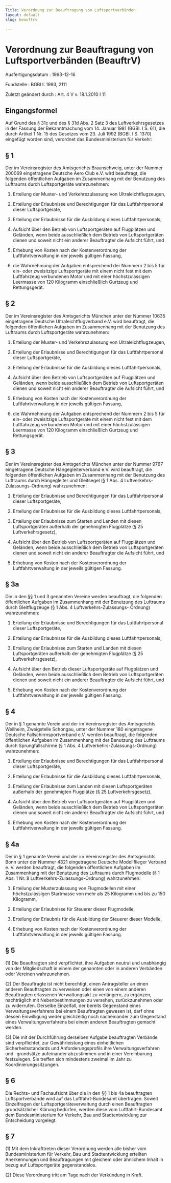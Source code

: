 ```yaml
---
Title: Verordnung zur Beauftragung von Luftsportverbänden
layout: default
slug: beauftrv

---
```


# Verordnung zur Beauftragung von Luftsportverbänden (BeauftrV)

Ausfertigungsdatum
:   1993-12-16

Fundstelle
:   BGBl I: 1993, 2111

Zuletzt geändert durch
:   Art. 4 V v. 18.1.2010 I 11


## Eingangsformel

Auf Grund des § 31c und des § 31d Abs. 2 Satz 3 des
Luftverkehrsgesetzes in der Fassung der Bekanntmachung vom 14. Januar
1981 (BGBl. I S. 61), die durch Artikel 1 Nr. 15 des Gesetzes vom 23.
Juli 1992 (BGBl. I S. 1370) eingefügt worden sind, verordnet das
Bundesministerium für Verkehr:


## § 1

Der im Vereinsregister des Amtsgerichts Braunschweig, unter der Nummer
200069 eingetragene Deutsche Aero Club e.V. wird beauftragt, die
folgenden öffentlichen Aufgaben im Zusammenhang mit der Benutzung des
Luftraums durch Luftsportgeräte wahrzunehmen:

1.  Erteilung der Muster- und Verkehrszulassung von Ultraleichtflugzeugen,


2.  Erteilung der Erlaubnisse und Berechtigungen für das Luftfahrtpersonal
    dieser Luftsportgeräte,


3.  Erteilung der Erlaubnisse für die Ausbildung dieses
    Luftfahrtpersonals,


4.  Aufsicht über den Betrieb von Luftsportgeräten auf Flugplätzen und
    Geländen, wenn beide ausschließlich dem Betrieb von Luftsportgeräten
    dienen und soweit nicht ein anderer Beauftragter die Aufsicht führt,
    und


5.  Erhebung von Kosten nach der Kostenverordnung der Luftfahrtverwaltung
    in der jeweils gültigen Fassung,


6.  die Wahrnehmung der Aufgaben entsprechend der Nummern 2 bis 5 für ein-
    oder zweisitzige Luftsportgeräte mit einem nicht fest mit dem
    Luftfahrzeug verbundenen Motor und mit einer höchstzulässigen
    Leermasse von 120 Kilogramm einschließlich Gurtzeug und Rettungsgerät.





## § 2

Der im Vereinsregister des Amtsgerichts München unter der Nummer 10635
eingetragene Deutsche Ultraleichtflugverband e.V. wird beauftragt, die
folgenden öffentlichen Aufgaben im Zusammenhang mit der Benutzung des
Luftraums durch Luftsportgeräte wahrzunehmen:

1.  Erteilung der Muster- und Verkehrszulassung von Ultraleichtflugzeugen,


2.  Erteilung der Erlaubnisse und Berechtigungen für das Luftfahrtpersonal
    dieser Luftsportgeräte,


3.  Erteilung der Erlaubnisse für die Ausbildung dieses
    Luftfahrtpersonals,


4.  Aufsicht über den Betrieb von Luftsportgeräten auf Flugplätzen und
    Geländen, wenn beide ausschließlich dem Betrieb von Luftsportgeräten
    dienen und soweit nicht ein anderer Beauftragter die Aufsicht führt,
    und


5.  Erhebung von Kosten nach der Kostenverordnung der Luftfahrtverwaltung
    in der jeweils gültigen Fassung,


6.  die Wahrnehmung der Aufgaben entsprechend der Nummern 2 bis 5 für ein-
    oder zweisitzige Luftsportgeräte mit einem nicht fest mit dem
    Luftfahrzeug verbundenen Motor und mit einer höchstzulässigen
    Leermasse von 120 Kilogramm einschließlich Gurtzeug und Rettungsgerät.





## § 3

Der im Vereinsregister des Amtsgerichts München unter der Nummer 9767
eingetragene Deutsche Hängegleiterverband e.V. wird beauftragt, die
folgenden öffentlichen Aufgaben im Zusammenhang mit der Benutzung des
Luftraums durch Hängegleiter und Gleitsegel (§ 1 Abs. 4 Luftverkehrs-
Zulassungs-Ordnung) wahrzunehmen:

1.  Erteilung der Erlaubnisse und Berechtigungen für das Luftfahrtpersonal
    dieser Luftsportgeräte,


2.  Erteilung der Erlaubnisse für die Ausbildung dieses
    Luftfahrtpersonals,


3.  Erteilung der Erlaubnisse zum Starten und Landen mit diesen
    Luftsportgeräten außerhalb der genehmigten Flugplätze (§ 25
    Luftverkehrsgesetz),


4.  Aufsicht über den Betrieb von Luftsportgeräten auf Flugplätzen und
    Geländen, wenn beide ausschließlich dem Betrieb von Luftsportgeräten
    dienen und soweit nicht ein anderer Beauftragter die Aufsicht führt,
    und


5.  Erhebung von Kosten nach der Kostenverordnung der Luftfahrtverwaltung
    in der jeweils gültigen Fassung.





## § 3a

Die in den §§ 1 und 3 genannten Vereine werden beauftragt, die
folgenden öffentlichen Aufgaben im Zusammenhang mit der Benutzung des
Luftraums durch Gleitflugzeuge (§ 1 Abs. 4 Luftverkehrs-Zulassungs-
Ordnung) wahrzunehmen:

1.  Erteilung der Erlaubnisse und Berechtigungen für das Luftfahrtpersonal
    dieser Luftsportgeräte,


2.  Erteilung der Erlaubnisse für die Ausbildung dieses
    Luftfahrtpersonals,


3.  Erteilung der Erlaubnisse zum Starten und Landen mit diesen
    Luftsportgeräten außerhalb der genehmigten Flugplätze (§ 25
    Luftverkehrsgesetz),


4.  Aufsicht über den Betrieb dieser Luftsportgeräte auf Flugplätzen und
    Geländen, wenn beide ausschließlich dem Betrieb von Luftsportgeräten
    dienen und soweit nicht ein anderer Beauftragter die Aufsicht führt,
    und


5.  Erhebung von Kosten nach der Kostenverordnung der Luftfahrtverwaltung
    in der jeweils gültigen Fassung.





## § 4

Der in § 1 genannte Verein und der im Vereinsregister des Amtsgerichts
Weilheim, Zweigstelle Schongau, unter der Nummer 180 eingetragene
Deutsche Fallschirmsportverband e.V. werden beauftragt, die folgenden
öffentlichen Aufgaben im Zusammenhang mit der Benutzung des Luftraums
durch Sprungfallschirme (§ 1 Abs. 4 Luftverkehrs-Zulassungs-Ordnung)
wahrzunehmen:

1.  Erteilung der Erlaubnisse und Berechtigungen für das Luftfahrtpersonal
    dieser Luftsportgeräte,


2.  Erteilung der Erlaubnisse für die Ausbildung dieses
    Luftfahrtpersonals,


3.  Erteilung der Erlaubnisse zum Landen mit diesen Luftsportgeräten
    außerhalb der genehmigten Flugplätze (§ 25 Luftverkehrsgesetz),


4.  Aufsicht über den Betrieb von Luftsportgeräten auf Flugplätzen und
    Geländen, wenn beide ausschließlich dem Betrieb von Luftsportgeräten
    dienen und soweit nicht ein anderer Beauftragter die Aufsicht führt,
    und


5.  Erhebung von Kosten nach der Kostenverordnung der Luftfahrtverwaltung
    in der jeweils gültigen Fassung.





## § 4a

Der in § 1 genannte Verein und der im Vereinsregister des Amtsgerichts
Bonn unter der Nummer 4321 eingetragene Deutsche Modellflieger Verband
e. V. werden beauftragt, die folgenden öffentlichen Aufgaben im
Zusammenhang mit der Benutzung des Luftraums durch Flugmodelle (§ 1
Abs. 1 Nr. 8 Luftverkehrs-Zulassungs-Ordnung) wahrzunehmen:

1.  Erteilung der Musterzulassung von Flugmodellen mit einer
    höchstzulässigen Startmasse von mehr als 25 Kilogramm und bis zu 150
    Kilogramm,


2.  Erteilung der Erlaubnisse für Steuerer dieser Flugmodelle,


3.  Erteilung der Erlaubnis für die Ausbildung der Steuerer dieser
    Modelle,


4.  Erhebung von Kosten nach der Kostenverordnung der Luftfahrtverwaltung
    in der jeweils gültigen Fassung.





## § 5

(1) Die Beauftragten sind verpflichtet, ihre Aufgaben neutral und
unabhängig von der Mitgliedschaft in einem der genannten oder in
anderen Verbänden oder Vereinen wahrzunehmen.

(2) Der Beauftragte ist nicht berechtigt, einen Antragsteller an einen
anderen Beauftragten zu verweisen oder einen von einem anderen
Beauftragten erlassenen Verwaltungsakt zu verlängern, zu ergänzen,
nachträglich mit Nebenbestimmungen zu versehen, zurückzunehmen oder zu
widerrufen. Derselbe Einzelfall, der bereits Gegenstand eines
Verwaltungsverfahrens bei einem  Beauftragten gewesen ist, darf ohne
dessen Einwilligung weder gleichzeitig noch nacheinander zum
Gegenstand eines Verwaltungsverfahrens bei einem anderen Beauftragten
gemacht werden.

(3) Die mit der Durchführung derselben Aufgabe beauftragten Verbände
sind verpflichtet, zur Gewährleistung eines einheitlichen
Sicherheitsstandards und Anforderungsprofils ihre Verwaltungsverfahren
und -grundsätze aufeinander abzustimmen und in einer Vereinbarung
festzulegen. Sie treffen sich mindestens zweimal im Jahr zu
Koordinierungssitzungen.


## § 6

Die Rechts- und Fachaufsicht über die in den §§ 1 bis 4a beauftragten
Luftsportverbände wird auf das Luftfahrt-Bundesamt übertragen. Soweit
Einzelfragen der Luftsportgeräteverwaltung durch einen Beauftragten
grundsätzlicher Klärung bedürfen, werden diese vom Luftfahrt-Bundesamt
dem Bundesministerium für Verkehr, Bau und Stadtentwicklung zur
Entscheidung vorgelegt.


## § 7

(1) Mit dem Inkrafttreten dieser Verordnung werden alle bisher vom
Bundesministerium für Verkehr, Bau und Stadtentwicklung erteilten
Anerkennungen und Beauftragungen mit gleichem oder ähnlichem Inhalt in
bezug auf Luftsportgeräte gegenstandslos.

(2) Diese Verordnung tritt am Tage nach der Verkündung in Kraft.

